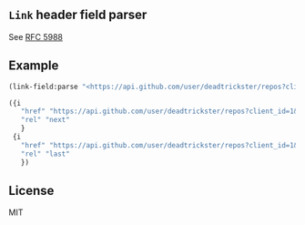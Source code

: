 ##  `Link` header field parser

See [RFC 5988](https://tools.ietf.org/html/rfc5988)

## Example

```lisp
(link-field:parse "<https://api.github.com/user/deadtrickster/repos?client_id=1&client_secret=2&page=2&per_page=100>; rel=\"next\", <https://api.github.com/user/deadtrickster/repos?client_id=1&client_secret=2&page=3&per_page=100>; rel=\"last\"")

({i
   "href" "https://api.github.com/user/deadtrickster/repos?client_id=1&client_secret=2&page=2&per_page=100"
   "rel" "next"
   }
 {i
   "href" "https://api.github.com/user/deadtrickster/repos?client_id=1&client_secret=2&page=3&per_page=100"
   "rel" "last"
   })
```

## License
MIT
